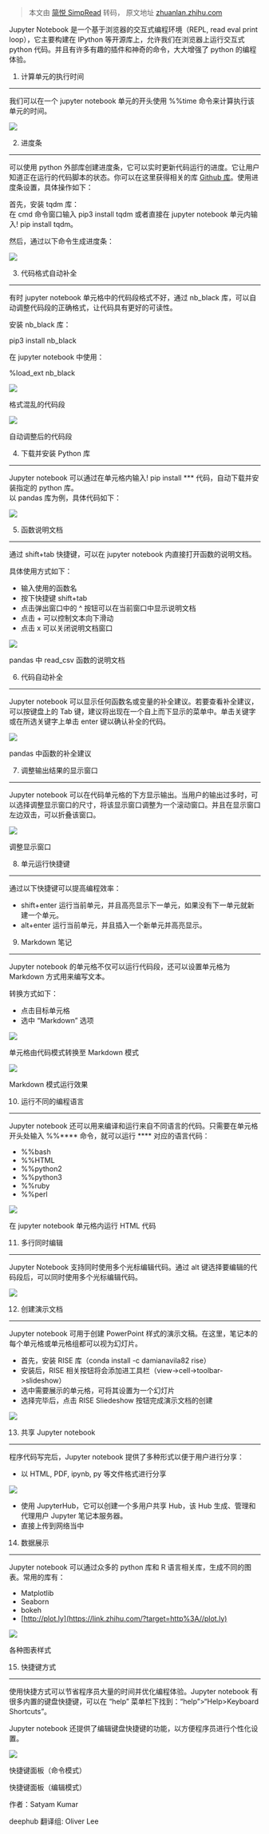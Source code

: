 > 本文由 [简悦 SimpRead](http://ksria.com/simpread/) 转码， 原文地址 [zhuanlan.zhihu.com](https://zhuanlan.zhihu.com/p/256039090)

Jupyter Notebook 是一个基于浏览器的交互式编程环境（REPL, read eval print loop），它主要构建在 IPython 等开源库上，允许我们在浏览器上运行交互式 python 代码。并且有许多有趣的插件和神奇的命令，大大增强了 python 的编程体验。

1. 计算单元的执行时间
------------

我们可以在一个 jupyter notebook 单元的开头使用 %%time 命令来计算执行该单元的时间。

![](https://pic2.zhimg.com/v2-df2ae1c166f26107e72241cc6e0978fd_b.jpg)

2. 进度条
------

可以使用 python 外部库创建进度条，它可以实时更新代码运行的进度。它让用户知道正在运行的代码脚本的状态。你可以在这里获得相关的库 [Github 库](https://link.zhihu.com/?target=https%3A//github.com/tqdm/tqdm)。使用进度条设置，具体操作如下：

首先，安装 tqdm 库：  
在 cmd 命令窗口输入 pip3 install tqdm 或者直接在 jupyter notebook 单元内输入! pip install tqdm。

然后，通过以下命令生成进度条：  

![](https://pic3.zhimg.com/v2-6ffe7da10068bca56f119030b5f24f16_b.gif)

3. 代码格式自动补全
-----------

有时 jupyter notebook 单元格中的代码段格式不好，通过 nb_black 库，可以自动调整代码段的正确格式，让代码具有更好的可读性。

安装 nb_black 库：

pip3 install nb_black

在 jupyter notebook 中使用：

%load_ext nb_black

![](https://pic2.zhimg.com/v2-edfe33f654142ba8019295155ebe54a1_b.jpg)

  
格式混乱的代码段

![](https://pic2.zhimg.com/v2-65ccb6cb30d08fc77d966059e52045a1_b.jpg)

  
自动调整后的代码段

4. 下载并安装 Python 库
-----------------

Jupyter notebook 可以通过在单元格内输入! pip install *** 代码，自动下载并安装指定的 python 库。  
以 pandas 库为例，具体代码如下：  

![](https://pic2.zhimg.com/v2-a066f7eb56faf68e16e17f266b445f49_b.jpg)

5. 函数说明文档
---------

通过 shift+tab 快捷键，可以在 jupyter notebook 内直接打开函数的说明文档。

具体使用方式如下：

*   输入使用的函数名
*   按下快捷键 shift+tab
*   点击弹出窗口中的 ^ 按钮可以在当前窗口中显示说明文档
*   点击 + 可以控制文本向下滑动
*   点击 x 可以关闭说明文档窗口

![](https://pic1.zhimg.com/v2-33f1ab710f2ad0340489ccc5743a65b8_b.jpg)

  
pandas 中 read_csv 函数的说明文档

6. 代码自动补全
---------

Jupyter notebook 可以显示任何函数名或变量的补全建议。若要查看补全建议，可以按键盘上的 Tab 键，建议将出现在一个自上而下显示的菜单中。单击关键字或在所选关键字上单击 enter 键以确认补全的代码。

![](https://pic4.zhimg.com/v2-f834f4be18a5a621663efa1099e9a79f_b.jpg)

  
pandas 中函数的补全建议

7. 调整输出结果的显示窗口
--------------

Jupyter notebook 可以在代码单元格的下方显示输出。当用户的输出过多时，可以选择调整显示窗口的尺寸，将该显示窗口调整为一个滚动窗口。并且在显示窗口左边双击，可以折叠该窗口。

![](https://pic2.zhimg.com/v2-d969f5043a8fce8fd7b7f5e96dc63ebd_b.jpg)

  
调整显示窗口

8. 单元运行快捷键
----------

通过以下快捷键可以提高编程效率：

*   shift+enter 运行当前单元，并且高亮显示下一单元，如果没有下一单元就新建一个单元。
*   alt+enter 运行当前单元，并且插入一个新单元并高亮显示。

9. Markdown 笔记
--------------

Jupyter notebook 的单元格不仅可以运行代码段，还可以设置单元格为 Markdown 方式用来编写文本。

转换方式如下：

*   点击目标单元格
*   选中 “Markdown” 选项

![](https://pic2.zhimg.com/v2-3920058ae4a37ee076121c5102d831e1_b.jpg)

  
单元格由代码模式转换至 Markdown 模式

![](https://pic3.zhimg.com/v2-dd0e6676acbcb9757f60c21cbc05f932_b.jpg)

  
Markdown 模式运行效果

10. 运行不同的编程语言
-------------

Jupyter notebook 还可以用来编译和运行来自不同语言的代码。只需要在单元格开头处输入 %%**** 命令，就可以运行 **** 对应的语言代码：

*   %%bash
*   %%HTML
*   %%python2
*   %%python3
*   %%ruby
*   %%perl

![](https://pic3.zhimg.com/v2-387a0e3336d83e6ec071cc06ef66d7be_b.jpg)

  
在 jupyter notebook 单元格内运行 HTML 代码

11. 多行同时编辑
----------

Jupyter Notebook 支持同时使用多个光标编辑代码。通过 alt 键选择要编辑的代码段后，可以同时使用多个光标编辑代码。

![](https://pic4.zhimg.com/v2-6591b305b1bf2820655124c3497f9bcf_b.gif)

12. 创建演示文档
----------

Jupyter notebook 可用于创建 PowerPoint 样式的演示文稿。在这里，笔记本的每个单元格或单元格组都可以视为幻灯片。

*   首先，安装 RISE 库（conda install -c damianavila82 rise）
*   安装后，RISE 相关按钮将会添加进工具栏（view->cell->toolbar->slideshow）
*   选中需要展示的单元格，可将其设置为一个幻灯片
*   选择完毕后，点击 RISE Sliedeshow 按钮完成演示文档的创建

![](https://pic4.zhimg.com/v2-1da170a94e15183730ae9bb268ece133_b.gif)

13. 共享 Jupyter notebook
-----------------------

程序代码写完后，Jupyter notebook 提供了多种形式以便于用户进行分享：

*   以 HTML, PDF, ipynb, py 等文件格式进行分享  
    

![](https://pic4.zhimg.com/v2-9203b4a3edc0439d961a3395f02843ef_b.jpg)

*   使用 JupyterHub，它可以创建一个多用户共享 Hub，该 Hub 生成、管理和代理用户 Jupyter 笔记本服务器。
*   直接上传到网络当中

14. 数据展示
--------

Jupyter notebook 可以通过众多的 python 库和 R 语言相关库，生成不同的图表。常用的库有：

*   Matplotlib
*   Seaborn
*   bokeh
*   [http://plot.ly](https://link.zhihu.com/?target=http%3A//plot.ly)

![](https://pic3.zhimg.com/v2-e0183bf6d4d7c92576d6b862a016203e_b.jpg)

  
各种图表样式

15. 快捷键方式
---------

使用快捷方式可以节省程序员大量的时间并优化编程体验。Jupyter notebook 有很多内置的键盘快捷键，可以在 “help” 菜单栏下找到：“help”>“Help>Keyboard Shortcuts”。

Jupyter notebook 还提供了编辑键盘快捷键的功能，以方便程序员进行个性化设置。

![](https://pic3.zhimg.com/v2-c118c9ba980d3fb87c728d2b5a013c9a_b.jpg)

  
快捷键面板（命令模式）

快捷键面板（编辑模式）

作者：Satyam Kumar

deephub 翻译组: Oliver Lee